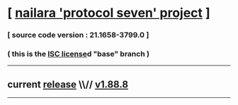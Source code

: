 
# [ [nailara 'protocol seven' project](http://nailara.network/) ]

### [ source code version : 21.1658-3799.0 ]

### ( this is the [ISC license](license)d "base" branch )
---
## current [release](https://github.com/nailara-technologies/protocol-7/releases) \\\\// [v1.88.8](https://github.com/nailara-technologies/protocol-7/releases/tag/v1.88.8)
---
